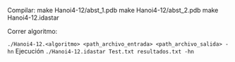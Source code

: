 Compilar:
make Hanoi4-12/abst_1.pdb
make Hanoi4-12/abst_2.pdb
make Hanoi4-12.idastar

Correr algoritmo:

`./Hanoi4-12.<algoritmo> <path_archivo_entrada> <path_archivo_salida> -hn`
Ejecución 
`./Hanoi4-12.idastar Test.txt resultados.txt -hn`